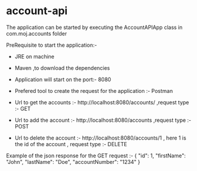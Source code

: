 # account-api
The application can be started by executing the AccountAPIApp class in com.moj.accounts folder

PreRequisite to start the application:-
* JRE on machine
* Maven ,to download the dependencies
* Application will start on the port:- 8080
* Prefered tool to create the request for the application :- Postman

* Url to get the accounts :- http://localhost:8080/accounts/ ,request type :- GET
* Url to add the account :- http://localhost:8080/accounts ,request type :- POST
* Url to delete the account :- http://localhost:8080/accounts/1 , here 1 is the id of the account , request type :- DELETE

Example of the json response for the GET request :-
 {
        "id": 1,
        "firstName": "John",
        "lastName": "Doe",
        "accountNumber": "1234"
    }
    
  

